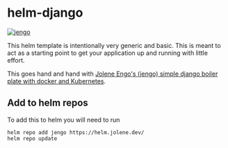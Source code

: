 # helm-django
[![jengo](https://circleci.com/gh/jengo/helm-django.svg?style=svg)](<LINK>)


This helm template is intentionally very generic and basic.  This is meant to act as a starting point to get your application up and running with little effort.

This goes hand and hand with [Jolene Engo's (jengo) simple django boiler plate with docker and Kubernetes](https://github.com/jengo/django).

## Add to helm repos
To add this to helm you will need to run
```
helm repo add jengo https://helm.jolene.dev/
helm repo update
```

